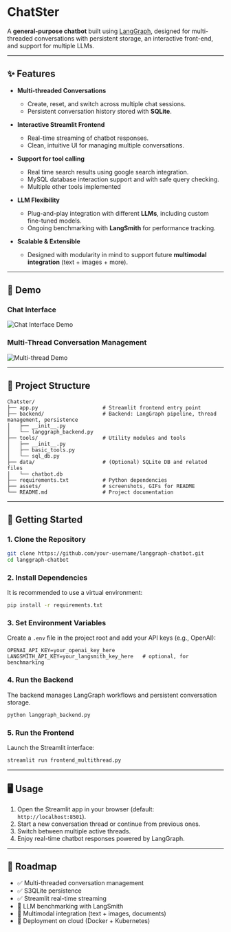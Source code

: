 
# ChatSter

A **general-purpose chatbot** built using [LangGraph](https://github.com/langchain-ai/langgraph), designed for multi-threaded conversations with persistent storage, an interactive front-end, and support for multiple LLMs.

---

## ✨ Features

* **Multi-threaded Conversations**

  * Create, reset, and switch across multiple chat sessions.
  * Persistent conversation history stored with **SQLite**.

* **Interactive Streamlit Frontend**

  * Real-time streaming of chatbot responses.
  * Clean, intuitive UI for managing multiple conversations.

* **Support for tool calling**
  * Real time search results using google search integration.
  * MySQL database interaction support and with safe query checking.
  * Multiple other tools implemented

* **LLM Flexibility**

  * Plug-and-play integration with different **LLMs**, including custom fine-tuned models.
  * Ongoing benchmarking with **LangSmith** for performance tracking.

* **Scalable & Extensible**

  * Designed with modularity in mind to support future **multimodal integration** (text + images + more).

---

## 📸 Demo

### Chat Interface

![Chat Interface Demo](assets/chat_interface.png)

### Multi-Thread Conversation Management

![Multi-thread Demo](assets/multithread_demo.gif)

---

## 📂 Project Structure

```
Chatster/
├── app.py                     # Streamlit frontend entry point
├── backend/                   # Backend: LangGraph pipeline, thread management, persistence
│   ├── __init__.py
│   └── langgraph_backend.py
├── tools/                     # Utility modules and tools
│   ├── __init__.py
│   ├── basic_tools.py
│   └── sql_db.py
├── data/                      # (Optional) SQLite DB and related files
│   └── chatbot.db
├── requirements.txt           # Python dependencies
├── assets/                    # screenshots, GIFs for README
└── README.md                  # Project documentation
```

---

## 🚀 Getting Started

### 1. Clone the Repository

```bash
git clone https://github.com/your-username/langgraph-chatbot.git
cd langgraph-chatbot
```

### 2. Install Dependencies

It is recommended to use a virtual environment:

```bash
pip install -r requirements.txt
```

### 3. Set Environment Variables

Create a `.env` file in the project root and add your API keys (e.g., OpenAI):

```env
OPENAI_API_KEY=your_openai_key_here
LANGSMITH_API_KEY=your_langsmith_key_here   # optional, for benchmarking
```

### 4. Run the Backend

The backend manages LangGraph workflows and persistent conversation storage.

```bash
python langgraph_backend.py
```

### 5. Run the Frontend

Launch the Streamlit interface:

```bash
streamlit run frontend_multithread.py
```

---

## 🖥️ Usage

1. Open the Streamlit app in your browser (default: `http://localhost:8501`).
2. Start a new conversation thread or continue from previous ones.
3. Switch between multiple active threads.
4. Enjoy real-time chatbot responses powered by LangGraph.

---

## 🔮 Roadmap

* ✅ Multi-threaded conversation management
* ✅ S3QLite persistence
* ✅ Streamlit real-time streaming
* 🔄 LLM benchmarking with LangSmith
* 🔮 Multimodal integration (text + images, documents)
* 🔮 Deployment on cloud (Docker + Kubernetes)

